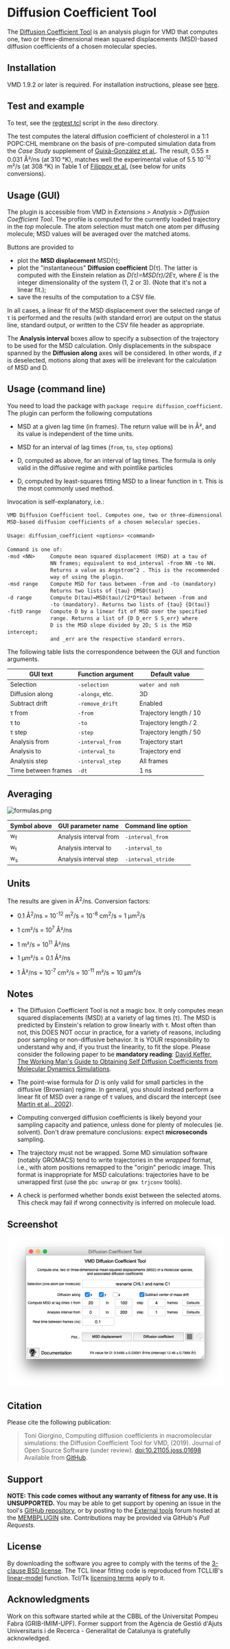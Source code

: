 Diffusion Coefficient Tool
==========================


The [Diffusion Coefficient Tool](#) is an analysis plugin for VMD that computes one, two or three-dimensional mean squared displacements (MSD)-based diffusion coefficients of a chosen molecular species.




Installation
------------

VMD 1.9.2 or later is required. For installation instructions, please see [here](https://gist.github.com/tonigi/a9cfaf7642a7fbc13293).


Test and example
----------------

To test, see the [regtest.tcl](../demo/regtest.tcl) script in the
`demo` directory. 

The test computes the lateral diffusion coefficient
of cholesterol in a 1:1 POPC:CHL membrane on the basis of pre-computed
simulation data from the *Case Study* supplement of [Guixà-González et
al.](http://doi.org/10.1093/bioinformatics/btu037). The result, 0.55 ±
0.031 Å²/ns (at 310 °K), matches well the experimental value of 5.5
10<sup>-12</sup> m²/s (at 308 °K) in Table 1 of [Filippov et
al.](https://doi.org/10.1021/la034222x) (see below for units
conversions).


Usage (GUI)
-----------

The plugin is accessible from VMD in *Extensions \> Analysis \> Diffusion Coefficient Tool*. The profile is computed for the currently loaded trajectory in the *top* molecule. The atom selection must match one atom per diffusing molecule; MSD values will be averaged over the matched atoms.

Buttons are provided to

- plot the **MSD displacement** MSD(τ);
- plot the "instantaneous" **Diffusion coefficient** D(τ). The latter is computed with the Einstein relation as *D(τ)=MSD(τ)/2Eτ*, where *E* is the integer dimensionality of the system (1, 2 or 3). (Note that it's not a linear fit.);
- save the results of the computation to a CSV file.

In all cases, a linear fit of the MSD displacement over the selected range of τ is performed and the results (with standard error) are output on the status line,  standard output, or written to the CSV file header as appropriate.

The **Analysis interval** boxes allow to specify a subsection of the trajectory to be used for the MSD calculation. Only displacements in the subspace spanned by the **Diffusion along** axes will be considered. In other words, if *z* is deselected, motions along that axes will be irrelevant for the calculation of MSD and D.




Usage (command line)
--------------------

You need to load the package with `package require diffusion_coefficient`. The plugin can perform the following computations

-   MSD at a given lag time (in frames). The return value will be in
    Å², and its value is independent of the time units. 

-   MSD for an interval of lag times (`from`, `to`, `step` options)

-   D, computed as above, for an interval of lag times. The formula is
	only valid in the diffusive regime and with pointlike particles

-   D, computed by least-squares fitting MSD to a linear function in τ.
	This is the most commonly used method.

Invocation is self-explanatory, i.e.:

    VMD Diffusion Coefficient tool. Computes one, two or three-dimensional
    MSD-based diffusion coefficients of a chosen molecular species.

    Usage: diffusion_coefficient <options> <command>

    Command is one of:
    -msd <NN>     Compute mean squared displacement (MSD) at a tau of
                  NN frames; equivalent to msd_interval -from NN -to NN.
                  Returns a value as Angstrom^2 . This is the recommended 
                  way of using the plugin.
    -msd range    Compute MSD for taus between -from and -to (mandatory)
                  Returns two lists of {tau} {MSD(tau)}
    -d range      Compute D(tau)=MSD(tau)/(2*D*tau) between -from and
                  -to (mandatory). Returns two lists of {tau} {D(tau)}
    -fitD range   Compute D by a linear fit of MSD over the specified
                  range. Returns a list of {D D_err S S_err} where
                  D is the MSD slope divided by 2D; S is the MSD intercept; 
                  and _err are the respective standard errors.


The following table lists the correspondence between the GUI and
function arguments.


| GUI text            | Function argument | Default value          |
|---------------------|-------------------|------------------------|
| Selection           | `-selection`      | `water and noh`    |
| Diffusion along     | `-alongx`, etc.   | 3D                     |
| Subtract drift      | `-remove_drift`   | Enabled                |
| τ from              | `-from`           | Trajectory length / 10 |
| τ to                | `-to`             | Trajectory length / 2  |
| τ step              | `-step`           | Trajectory length / 50 |
| Analysis from       | `-interval_from`  | Trajectory start       |
| Analysis to         | `-interval_to`    | Trajectory end         |
| Analysis step       | `-interval_step`  | All frames             |
| Time between frames | `-dt`             | 1 ns                   |



Averaging
---------

![formulas.png](formulas.png)

| Symbol above  | GUI parameter name     | Command line option |
|---------------|------------------------|---------------------|
| w<sub>f</sub> | Analysis interval from | `-interval_from`    |
| w<sub>t</sub> | Analysis interval to   | `-interval_to`      |
| w<sub>s</sub> | Analysis interval step | `-interval_stride`  |


Units
-----

The results are given in Å<sup>2</sup>/ns. Conversion factors:

-   0.1 Å<sup>2</sup>/ns = 10<sup>-12</sup> m<sup>2</sup>/s = 10<sup>-8</sup> cm<sup>2</sup>/s = 1 μm<sup>2</sup>/s

-   1 cm²/s = 10<sup>7</sup> Å²/ns

-   1 m²/s = 10<sup>11</sup> Å²/ns

-   1 μm²/s = 0.1 Å²/ns

-   1 Å²/ns = 10<sup>-7</sup> cm²/s = 10<sup>-11</sup> m²/s = 10 μm²/s



Notes
-----

-   The Diffusion Coefficient Tool is not a magic box. It only
    computes mean squared displacements (MSD) at a variety of lag
    times (τ). The MSD is predicted by Einstein's relation to grow
    linearly with τ. Most often than not, this DOES NOT occur in
    practice, for a variety of reasons, including poor sampling or
    non-diffusive behavior. It is YOUR responsibility to understand
    why and, if you trust the linearity, to fit the slope. Please
    consider the following paper to be **mandatory reading**: [David
    Keffer, The Working Man's Guide to Obtaining Self Diffusion
    Coefficients from Molecular Dynamics
    Simulations](http://utkstair.org/clausius/docs/che548/pdf/selfD.pdf).

-   The point-wise formula for *D* is only valid for small particles
	in the diffusive (Brownian) regime. In general, you should instead
	perform a linear fit of MSD over a range of τ values, and discard
	the intercept (see [Martin et al., 2002](https://linkinghub.elsevier.com/retrieve/pii/S0006349502739714)). 

-   Computing converged diffusion coefficients is likely beyond your
    sampling capacity and patience, unless done for plenty of
    molecules (ie. solvent). Don't draw premature conclusions: expect
    **microseconds** sampling.

-   The trajectory must not be wrapped. Some MD simulation software
    (notably GROMACS) tend to write trajectories in the *wrapped*
    format, i.e., with atom positions remapped to the "origin"
    periodic image.  This format is inappropriate for MSD
    calculations: trajectories have to be unwrapped first (use the
    `pbc unwrap` or `gmx trjconv` tools).

-   A check is performed whether bonds exist between the selected
    atoms. This check may fail if wrong connectivity is inferred on
    molecule load.




Screenshot
----------

![gui.png](gui.png)



Citation
--------

Please cite the following publication:

> Toni Giorgino, Computing diffusion coefficients in macromolecular simulations: the Diffusion Coefficient Tool for VMD, (2019). Journal of Open Source Software (under review). [doi:10.21105.joss.01698](http://doi.org/doi:10.21105.joss.01698) Available from [GitHub](https://github.com/giorginolab/vmd_diffusion_coefficient/). 



Support
-------

**NOTE: This code comes without any warranty of fitness for any
use. It is UNSUPPORTED.** You may be able to get support by opening an
issue in the tool's [GitHub
repository](https://github.com/giorginolab/vmd_diffusion_coefficient/),
or by posting to the [External
tools](https://sourceforge.net/p/membplugin/discussion/external_tools/)
forum hosted at the [MEMBPLUGIN](http://membplugin.sourceforge.net)
site. Contributions may be provided via GitHub's *Pull Requests*.


License
-------

By downloading the software you agree to comply with the terms of the
[3-clause BSD license](../LICENSE). The TCL linear fitting code is 
reproduced from TCLLIB's [linear-model](https://tools.ietf.org/doc/tcllib/html/statistics.html#23) 
function. Tcl/Tk [licensing terms](https://www.tcl.tk/software/tcltk/license.html) apply to it.



Acknowledgments
---------------

Work on this software started while at the CBBL of the Universitat 
Pompeu Fabra (GRIB-IMIM-UPF). Former support from the Agència de Gestió d'Ajuts Universitaris i de
Recerca - Generalitat de Catalunya is gratefully acknowledged.

